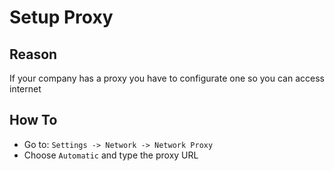 # Setup Proxy

## Reason

If your company has a proxy you have to configurate one so you can access internet

## How To

- Go to: `Settings -> Network -> Network Proxy`
- Choose `Automatic` and type the proxy URL